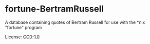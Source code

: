 # fortune-BertramRussell
A database containing quotes of Bertram Russell for use with the *nix "fortune" program

License: [CC0-1.0](https://choosealicense.com/licenses/cc0-1.0/)
